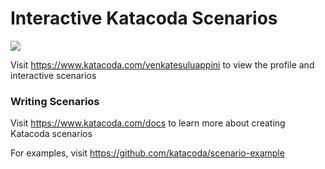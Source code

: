 # Interactive Katacoda Scenarios

[![](http://shields.katacoda.com/katacoda/venkatesuluappini/count.svg)](https://www.katacoda.com/venkatesuluappini "Get your profile on Katacoda.com")

Visit https://www.katacoda.com/venkatesuluappini to view the profile and interactive scenarios

### Writing Scenarios
Visit https://www.katacoda.com/docs to learn more about creating Katacoda scenarios

For examples, visit https://github.com/katacoda/scenario-example
